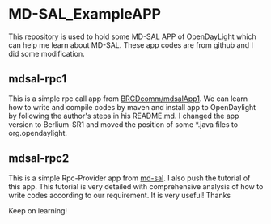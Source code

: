 # MD-SAL_ExampleAPP
This repository is used to hold some MD-SAL APP of OpenDayLight which can help me learn about MD-SAL.
These app codes are from github and I did some modification.
## mdsal-rpc1
This is a simple rpc call app from [BRCDcomm/mdsalApp1](https://github.com/BRCDcomm/mdsalApp1). We can learn how to  write and compile codes by maven and install app to OpenDaylight by following the author's steps in his README.md. I changed the app version to Berlium-SR1 and moved the position of some *.java files to org.opendaylight.
## mdsal-rpc2
This is a simple Rpc-Provider app from [md-sal](https://github.com/earthearth/odl_helium_md-sal.git). I also push the tutorial of this app. This tutorial is very detailed with comprehensive analysis of how to write codes according to our requirement. It is very useful! Thanks

Keep on learning!
